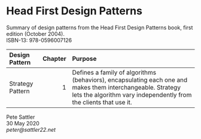 # Head First Design Patterns

Summary of design patterns from the Head First Design Patterns book, first edition (October 2004).  
ISBN-13: 978-0596007126

Design Pattern   | Chapter | Purpose
:--------------- | ------: | :----------------------------------------------------------------------------------------------------
Strategy Pattern |       1 | Defines a family of algorithms (behaviors), encapsulating each one and makes them interchangeable. Strategy lets the algorithm vary independently from the clients that use it.

Pete Sattler  
30 May 2020  
_peter@sattler22.net_  
